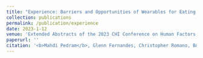 ```yaml
---
title: "Experience: Barriers and Opportunities of Wearables for Eating Research"
collection: publications
permalink: /publication/experience
date: 2023-1-12
venue: 'Extended Abstracts of the 2023 CHI Conference on Human Factors in Computing Systems'
paperurl: ''
citation: '<b>Mahdi Pedram</b>, Glenn Fernandes, Christopher Romano, Boyang Wei, Sougata Sen, Josiah Hester, Nabil Alshurafa (2023). <i>CHI 2023</i>.'
---
```

